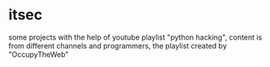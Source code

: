 # itsec

some projects with the help of youtube playlist "python hacking", content is from different channels and programmers, the playlist created by "OccupyTheWeb"
